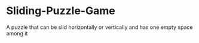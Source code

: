 # Sliding-Puzzle-Game
A puzzle that can be slid horizontally or vertically and has one empty space among it
